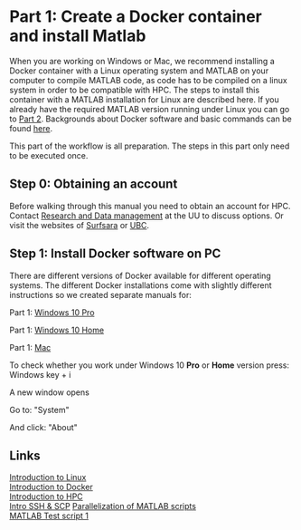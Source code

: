 
# Part 1: Create a Docker container and install Matlab

When you are working on Windows or Mac, we recommend installing a Docker container with a Linux operating system and MATLAB on your computer to compile MATLAB code, as code has to be compiled on a linux system in order to be compatible with HPC. The steps to install this container with a MATLAB installation for Linux are described here. If you already have the required MATLAB version running under Linux you can go to [Part 2](./Part-2-running-matlab.md). Backgrounds about Docker software and basic commands can be found [here](./Docker_intro.md).

This part of the workflow is all preparation. The steps in this part only need to be executed once.

## Step 0: Obtaining an account

Before walking through this manual you need to obtain an account for HPC. Contact [Research and Data management](https://www.uu.nl/en/research/research-data-management/contact-us) at the UU to discuss options. Or visit the websites of [Surfsara](https://userinfo.surfsara.nl/systems/lisa/account) or [UBC](https://wiki.bioinformatics.umcutrecht.nl/HPC).

## Step 1: Install Docker software on PC

There are different versions of Docker available for different operating systems. 
The different Docker installations come with slightly different instructions so we created separate manuals for:

Part 1: [Windows 10 Pro](./Part-1-Windows10.md)

Part 1: [Windows 10 Home](./Part-1-Windows10Home.md)

Part 1: [Mac](./Part-1-Mac.md)

To check whether you work under Windows 10 **Pro** or **Home** version press: Windows key + i 

A new window opens

Go to: "System"

And click: "About"


## Links

[Introduction to Linux](./Linux_intro.md)  
[Introduction to Docker](./Docker_intro.md)  
[Introduction to HPC](./HPC_intro.md)  
[Intro SSH & SCP](./ssh.md)
[Parallelization of MATLAB scripts](./matlab.md)  
[MATLAB Test script 1](./test_1.m)  


